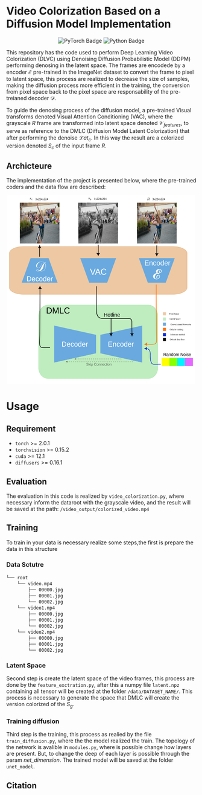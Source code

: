 # Video Colorization Based on a Diffusion Model Implementation

<p align="center">
  <img src="https://img.shields.io/badge/-pytorch-FA8072?logo=pytorch" alt="PyTorch Badge">
  <img src="https://img.shields.io/badge/-python-B0E0E6?logo=python" alt="Python Badge">
</p>

This repository has the code used to perform Deep Learning Video Colorization (DLVC) using Denoising Diffusion Probabilistic Model (DDPM) performing denosing in the latent space. The frames are encodede by a encoder $\mathcal{E}$ pre-trained in the ImageNet dataset to convert the frame to pixel to latent space, this process are realized to decrease the size of samples, making the diffusion process more efficient in the training, the conversion from pixel space back to the pixel space are responsability of the pre-treianed decoder $\mathcal{D}$.

To guide the denosing process of the diffusion model, a pre-trained Visual transforms denoted Visual Attention Conditioning (VAC), where the grayscale $R$ frame are transformed into latent space denoted $\mathcal{V}_{features}$, to serve as reference to the DMLC (Diffusion Model Latent Colorization) that after performing the denoise $\mathcal{L}at_c$. In this way the result are a colorized version denoted $S_{c}$ of the input frame $R$.

## Archicteure
The implementation of the project is presented below, where the pre-trained coders and the data flow are described:

<p align="center">
    <img src="readme/network.svg" alt="Model Workflow" style="height: 500px; width:500px;"/>
</p>

# Usage

## Requirement
- `torch` >= 2.0.1
- `torchvision` >= 0.15.2
- `cuda` >= 12.1
- `diffusers` >= 0.16.1

## Evaluation 
The evaluation in this code is realized by ```video_colorization.py```, where necessary inform the dataroot with the grayscale video, and the result will be saved at the path: ```/video_output/colorized_video.mp4```

## Training
To train in your data is necessary realize some steps,the first is prepare the data in this structure

### Data Sctutre
```
└── root
    └── video.mp4
        ├── 00000.jpg
        ├── 00001.jpg
        └── 00002.jpg
    └── video1.mp4
        ├── 00000.jpg
        ├── 00001.jpg
        └── 00002.jpg
    └── video2.mp4
        ├── 00000.jpg
        ├── 00001.jpg
        └── 00002.jpg
```

### Latent Space
Second step is create the latent space of the video frames, this process are done by the ```feature_exctration.py```, after this a numpy file ```latent.npz``` containing all tensor will be created at the folder ```/data/DATASET_NAME/```. This process is necessary to generate the space that DMLC will create the version colorized of the $S_{g}$.

### Training diffusion
Third step is the training, this process as realied by the file ```train_diffusion.py```, where the the model realized the train. The topology of the network is avalible in ```modules.py```, where is possible change how layers are present. But, to change the deep of each layer is possible through the param *net_dimension*. The trained model will be saved at the folder ```unet_model```.

## Citation
```

```